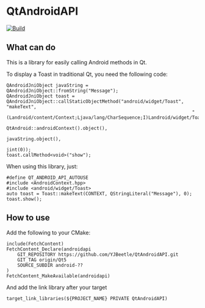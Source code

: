 # QtAndroidAPI

[![Build](https://github.com/YJBeetle/QtAndroidAPI/actions/workflows/Build-Qt5.yaml/badge.svg?branch=Qt5)](https://github.com/YJBeetle/QtAndroidAPI/actions/workflows/Build-Qt5.yaml)

## What can do

This is a library for easily calling Android methods in Qt.

To display a Toast in traditional Qt, you need the following code:

    QAndroidJniObject javaString = QAndroidJniObject::fromString("Message");
    QAndroidJniObject toast = QAndroidJniObject::callStaticObjectMethod("android/widget/Toast", "makeText",
                                                                        "(Landroid/content/Context;Ljava/lang/CharSequence;I)Landroid/widget/Toast;",
                                                                        QtAndroid::androidContext().object(),
                                                                        javaString.object(),
                                                                        jint(0));
    toast.callMethod<void>("show");

When using this library, just:

    #define QT_ANDROID_API_AUTOUSE
    #include <AndroidContext.hpp>
    #include <android/widget/Toast>
    auto toast = Toast::makeText(CONTEXT, QStringLiteral("Message"), 0);
    toast.show();

## How to use

Add the following to your CMake:

    include(FetchContent)
    FetchContent_Declare(androidapi
        GIT_REPOSITORY https://github.com/YJBeetle/QtAndroidAPI.git
        GIT_TAG origin/Qt5
        SOURCE_SUBDIR android-??
    )
    FetchContent_MakeAvailable(androidapi)

And add the link library after your target

    target_link_libraries(${PROJECT_NAME} PRIVATE QtAndroidAPI)
